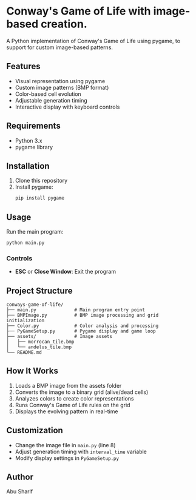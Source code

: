 # Conway's Game of Life with image-based creation. 

A Python implementation of Conway's Game of Life using pygame, to support for custom image-based patterns.


## Features

- Visual representation using pygame
- Custom image patterns (BMP format)
- Color-based cell evolution
- Adjustable generation timing
- Interactive display with keyboard controls

## Requirements

- Python 3.x
- pygame library

## Installation

1. Clone this repository
2. Install pygame:
   ```bash
   pip install pygame
   ```

## Usage

Run the main program:
```bash
python main.py
```

### Controls
- **ESC** or **Close Window**: Exit the program

## Project Structure

```
conways-game-of-life/
├── main.py              # Main program entry point
├── BMPImage.py          # BMP image processing and grid initialization
├── Color.py             # Color analysis and processing
├── PyGameSetup.py       # Pygame display and game loop
├── assets/              # Image assets
│   ├── morrocan_tile.bmp
│   └── andelus_tile.bmp
└── README.md
```

## How It Works

1. Loads a BMP image from the assets folder
2. Converts the image to a binary grid (alive/dead cells)
3. Analyzes colors to create color representations
4. Runs Conway's Game of Life rules on the grid
5. Displays the evolving pattern in real-time

## Customization

- Change the image file in `main.py` (line 8)
- Adjust generation timing with `interval_time` variable
- Modify display settings in `PyGameSetup.py`

## Author

Abu Sharif 
